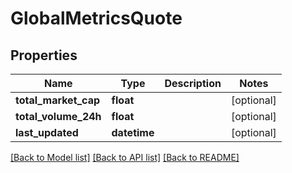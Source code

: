 # GlobalMetricsQuote

## Properties
Name | Type | Description | Notes
------------ | ------------- | ------------- | -------------
**total_market_cap** | **float** |  | [optional] 
**total_volume_24h** | **float** |  | [optional] 
**last_updated** | **datetime** |  | [optional] 

[[Back to Model list]](../README.md#documentation-for-models) [[Back to API list]](../README.md#documentation-for-api-endpoints) [[Back to README]](../README.md)


